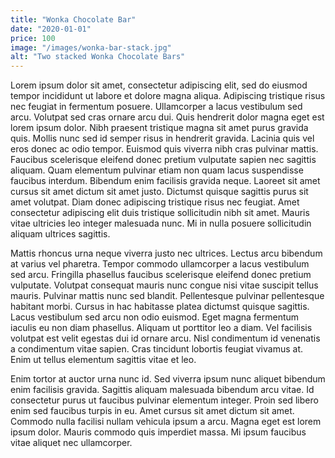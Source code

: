 ```yaml
---
title: "Wonka Chocolate Bar"
date: "2020-01-01"
price: 100
image: "/images/wonka-bar-stack.jpg"
alt: "Two stacked Wonka Chocolate Bars"
---
```


Lorem ipsum dolor sit amet, consectetur adipiscing elit, sed do eiusmod tempor incididunt ut labore et dolore magna aliqua. Adipiscing tristique risus nec feugiat in fermentum posuere. Ullamcorper a lacus vestibulum sed arcu. Volutpat sed cras ornare arcu dui. Quis hendrerit dolor magna eget est lorem ipsum dolor. Nibh praesent tristique magna sit amet purus gravida quis. Mollis nunc sed id semper risus in hendrerit gravida. Lacinia quis vel eros donec ac odio tempor. Euismod quis viverra nibh cras pulvinar mattis. Faucibus scelerisque eleifend donec pretium vulputate sapien nec sagittis aliquam. Quam elementum pulvinar etiam non quam lacus suspendisse faucibus interdum. Bibendum enim facilisis gravida neque. Laoreet sit amet cursus sit amet dictum sit amet justo. Dictumst quisque sagittis purus sit amet volutpat. Diam donec adipiscing tristique risus nec feugiat. Amet consectetur adipiscing elit duis tristique sollicitudin nibh sit amet. Mauris vitae ultricies leo integer malesuada nunc. Mi in nulla posuere sollicitudin aliquam ultrices sagittis.

Mattis rhoncus urna neque viverra justo nec ultrices. Lectus arcu bibendum at varius vel pharetra. Tempor commodo ullamcorper a lacus vestibulum sed arcu. Fringilla phasellus faucibus scelerisque eleifend donec pretium vulputate. Volutpat consequat mauris nunc congue nisi vitae suscipit tellus mauris. Pulvinar mattis nunc sed blandit. Pellentesque pulvinar pellentesque habitant morbi. Cursus in hac habitasse platea dictumst quisque sagittis. Lacus vestibulum sed arcu non odio euismod. Eget magna fermentum iaculis eu non diam phasellus. Aliquam ut porttitor leo a diam. Vel facilisis volutpat est velit egestas dui id ornare arcu. Nisl condimentum id venenatis a condimentum vitae sapien. Cras tincidunt lobortis feugiat vivamus at. Enim ut tellus elementum sagittis vitae et leo.

Enim tortor at auctor urna nunc id. Sed viverra ipsum nunc aliquet bibendum enim facilisis gravida. Sagittis aliquam malesuada bibendum arcu vitae. Id consectetur purus ut faucibus pulvinar elementum integer. Proin sed libero enim sed faucibus turpis in eu. Amet cursus sit amet dictum sit amet. Commodo nulla facilisi nullam vehicula ipsum a arcu. Magna eget est lorem ipsum dolor. Mauris commodo quis imperdiet massa. Mi ipsum faucibus vitae aliquet nec ullamcorper.